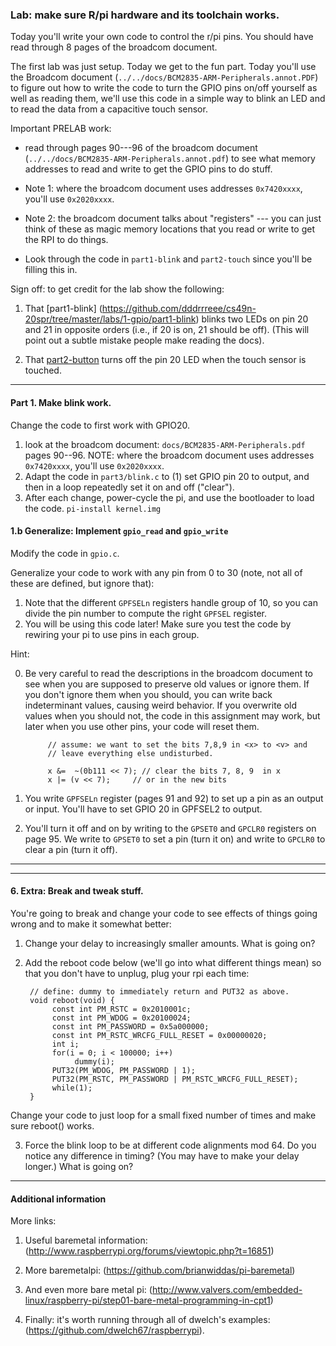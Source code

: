 ### Lab: make sure R/pi hardware and its toolchain works.

Today you'll write your own code to control the r/pi pins.  You should have 
read through 8 pages of the broadcom document.

The first lab was just setup.  Today we get to the fun part.  Today you'll
use the 
Broadcom document (`../../docs/BCM2835-ARM-Peripherals.annot.PDF`) to 
figure out how to write the code to turn the GPIO pins on/off yourself 
as well as reading them, we'll use this code in a simple way to blink an 
LED and to read the data from a capacitive touch sensor.

Important PRELAB work:

   - read through pages 90---96 of the broadcom document 
    (`../../docs/BCM2835-ARM-Peripherals.annot.pdf`) to see what memory addresses to 
    read and write to get the GPIO pins to do stuff.

   - Note 1: where the broadcom document uses addresses `0x7420xxxx`, you'll use `0x2020xxxx`.

   - Note 2: the broadcom document talks about "registers" --- you can just think of these
     as magic memory locations that you read or write to get the RPI to do things.

   - Look through the code in `part1-blink` and `part2-touch` since
     you'll be filling this in.   

Sign off: to get credit for the lab show the following:

   1. That [part1-blink] (https://github.com/dddrrreee/cs49n-20spr/tree/master/labs/1-gpio/part1-blink) blinks two LEDs on pin 20 and 21 in opposite orders (i.e., if 20 is on, 21 should be off).  (This will point out a subtle mistake people make reading the docs).


   2. That [part2-button](https://github.com/dddrrreee/cs49n-20spr/tree/master/labs/1-gpio/part2-button)
   turns off the pin 20 LED when the touch sensor is touched.

--------------------------------------------------------------------------
#### Part 1.  Make blink work.

Change the code to first work with GPIO20.

   1. look at the broadcom document: `docs/BCM2835-ARM-Peripherals.pdf`
   pages 90--96.  NOTE: where the broadcom document uses
   addresses `0x7420xxxx`, you'll use `0x2020xxxx`.
   2. Adapt the code in `part3/blink.c` to (1) set GPIO pin 20 to output,
   and then in a loop repeatedly set it on and off ("clear").
   3. After each change, power-cycle the pi, and use the bootloader to
   load the code. `pi-install kernel.img`

#### 1.b Generalize: Implement `gpio_read` and `gpio_write`

Modify the code in `gpio.c`.

Generalize your code to work with any pin from 0 to 30 (note, not all of these
are defined, but ignore that):  

   1. Note that the different `GPFSELn` registers handle group of 10, so you 
	can divide the pin number to compute the right `GPFSEL` register.
   2. You will be using this code later!   Make sure you test the code by 
	rewiring your pi to use pins in each group.

Hint:

  0.  Be very careful to read the descriptions in the broadcom document to
   see when you are supposed to preserve old values or ignore them.
   If you don't ignore them when you should, you can write back
   indeterminant values, causing weird behavior.  If you overwrite old
   values when you should not, the code in this assignment may work,
   but later when you use other pins, your code will reset them.
 
               // assume: we want to set the bits 7,8,9 in <x> to <v> and
               // leave everything else undisturbed.
               
               x &=  ~(0b111 << 7); // clear the bits 7, 8, 9  in x
               x |= (v << 7);     // or in the new bits
                          

  1. You write `GPFSELn` register (pages 91 and 92) to set up a pin as an
  output or input. You'll have to set GPIO 20 in GPFSEL2 to output.

  2. You'll turn it off and on by writing to the `GPSET0` and `GPCLR0`
  registers on page 95.  We write to `GPSET0` to set a pin (turn it on)
  and write to `GPCLR0` to clear a pin (turn it off).

--------------------------------------------------------------------------


--------------------------------------------------------------------------
#### 6. Extra: Break and tweak stuff.

You're going to break and change your code to see effects of things going 
wrong and to make it somewhat better:

   1. Change your delay to increasingly smaller amounts.   What is going on?

   2. Add the reboot code below (we'll go into what different things mean)
   so that you don't have to unplug, plug your rpi each time:

           // define: dummy to immediately return and PUT32 as above.
           void reboot(void) {
                const int PM_RSTC = 0x2010001c;
                const int PM_WDOG = 0x20100024;
                const int PM_PASSWORD = 0x5a000000;
                const int PM_RSTC_WRCFG_FULL_RESET = 0x00000020;
                int i;
                for(i = 0; i < 100000; i++)
                     dummy(i);
                PUT32(PM_WDOG, PM_PASSWORD | 1);
                PUT32(PM_RSTC, PM_PASSWORD | PM_RSTC_WRCFG_FULL_RESET);
                while(1);
           }
   Change your code to just loop for a small fixed number of times and make
   sure reboot() works.

   3. Force the blink loop to be at different code alignments mod 64.   Do 
   you notice any difference in timing?  (You may have to make your 
   delay longer.)  What is going on?  

--------------------------------------------------------------------------
#### Additional information

More links:

  1. Useful baremetal information: (http://www.raspberrypi.org/forums/viewtopic.php?t=16851)

  2. More baremetalpi: (https://github.com/brianwiddas/pi-baremetal)

  3. And even more bare metal pi: (http://www.valvers.com/embedded-linux/raspberry-pi/step01-bare-metal-programming-in-cpt1)

  4. Finally: it's worth running through all of dwelch's examples:
  (https://github.com/dwelch67/raspberrypi).
